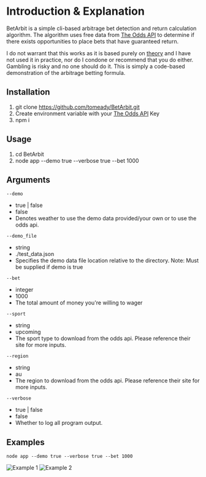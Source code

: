 # Introduction & Explanation

BetArbit is a simple cli-based arbitrage bet detection and return calculation algorithm. The algorithm uses free data from [The Odds API](https://the-odds-api.com/) to determine if there exists opportunities to place bets that have guaranteed return.

I do not warrant that this works as it is based purely on [theory](http://www.aussportsbetting.com/guide/sports-betting-arbitrage/) and I have not used it in practice, nor do I condone or recommend that you do either. Gambling is risky and no one should do it. This is simply a code-based demonstration of the arbitrage betting formula.

## Installation

1. git clone https://github.com/tomeady/BetArbit.git
2. Create environment variable with your [The Odds API](https://the-odds-api.com/) Key
3. npm i

## Usage

1. cd BetArbit
2. node app --demo true --verbose true --bet 1000

## Arguments

```
--demo 
```
- true | false
- false
- Denotes weather to use the demo data provided/your own or to use the odds api.


```
--demo_file 
```
- string 
- ./test_data.json
- Specifies the demo data file location relative to the directory. Note: Must be supplied if demo is true


```
--bet 
```
- integer
- 1000
- The total amount of money you're willing to wager


```
--sport 
```
- string
- upcoming
- The sport type to download from the odds api. Please reference their site for more inputs.


```
--region 
```
- string
- au
- The region to download from the odds api. Please reference their site for more inputs.


```
--verbose 
```
- true | false
- false
- Whether to log all program output.

## Examples

```
node app --demo true --verbose true --bet 1000
```

![Example 1](https://polarhcms.com/api/v1/media/object/478/1610528541280_Screenshot%202021-01-13%20200103.png)
![Example 2](https://polarhcms.com/api/v1/media/object/478/1610528541622_Screenshot%202021-01-13%20200121.png)
